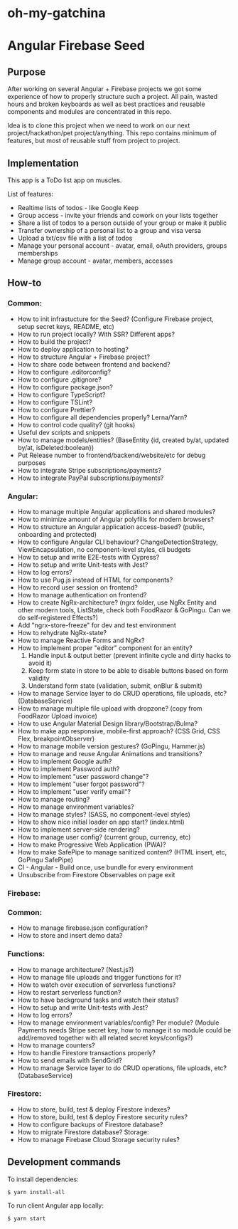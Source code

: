 # oh-my-gatchina

# Angular Firebase Seed

## Purpose

After working on several Angular + Firebase projects we got some experience of how to properly structure such a project. All pain, wasted hours and broken keyboards as well as best practices and reusable components and modules are concentrated in this repo.

Idea is to clone this project when we need to work on our next project/hackathon/pet project/anything. This repo contains minimum of features, but most of reusable stuff from project to project.

## Implementation

This app is a ToDo list app on muscles.

List of features:
* Realtime lists of todos - like Google Keep
* Group access - invite your friends and cowork on your lists together
* Share a list of todos to a person outside of your group or make it public
* Transfer ownership of a personal list to a group and visa versa
* Upload a txt/csv file with a list of todos
* Manage your personal account - avatar, email, oAuth providers, groups memberships
* Manage group account - avatar, members, accesses

## How-to

### Common:
* How to init infrastucture for the Seed? (Configure Firebase project, setup secret keys, README, etc)
* How to run project locally? With SSR? Different apps?
* How to build the project?
* How to deploy application to hosting?
* How to structure Angular + Firebase project?
* How to share code between frontend and backend?
* How to configure .editorconfig?
* How to configure .gitignore?
* How to configure package.json?
* How to configure TypeScript?
* How to configure TSLint?
* How to configure Prettier?
* How to configure all dependencies properly? Lerna/Yarn?
* How to control code quality? (git hooks)
* Useful dev scripts and snippets
* How to manage models/entities? (BaseEntity {id, created by/at, updated by/at, isDeleted:boolean})
* Put Release number to frontend/backend/website/etc for debug purposes
* How to integrate Stripe subscriptions/payments?
* How to integrate PayPal subscriptions/payments?

### Angular:
* How to manage multiple Angular applications and shared modules?
* How to minimize amount of Angular polyfills for modern browsers?
* How to structure an Angular application access-based? (public, onboarding and protected)
* How to configure Angular CLI behaviour? ChangeDetectionStrategy, ViewEncapsulation, no component-level styles, cli budgets
* How to setup and write E2E-tests with Cypress?
* How to setup and write Unit-tests with Jest?
* How to log errors?
* How to use Pug.js instead of HTML for components?
* How to record user session on frontend?
* How to manage authentication on frontend?
* How to create NgRx-architecture? (ngrx folder, use NgRx Entity and other modern tools, ListState<T>, check both FoodRazor & GoPingu. Can we do self-registered Effects?)
* Add "ngrx-store-freeze" for dev and test environment
* How to rehydrate NgRx-state?
* How to manage Reactive Forms and NgRx?
* How to implement proper "editor" component for an entity?
	1. Handle input & output better (prevent infinite cycle and dirty hacks to avoid it)
	2. Keep form state in store to be able to disable buttons based on form validity
	3. Understand form state (validation, submit, onBlur & submit)
* How to manage Service layer to do CRUD operations, file uploads, etc? (DatabaseService)
* How to manage multiple file upload with dropzone? (copy from FoodRazor Upload invoice)
* How to use Angular Material Design library/Bootstrap/Bulma?
* How to make app responsive, mobile-first approach? (CSS Grid, CSS Flex, breakpointObserver)
* How to manage mobile version gestures? (GoPingu, Hammer.js)
* How to manage and reuse Angular Animations and transitions?
* How to implement Google auth?
* How to implement Password auth?
* How to implement "user password change"?
* How to implement "user forgot password"?
* How to implement "user verify email"?
* How to manage routing?
* How to manage environment variables?
* How to manage styles? (SASS, no component-level styles)
* How to show nice initial loader on app start? (index.html)
* How to implement server-side rendering?
* How to manage user config? (current group, currency, etc) 
* How to make Progressive Web Application (PWA)?
* How to make SafePipe to manage sanitized content? (HTML insert, etc, GoPingu SafePipe)
* CI - Angular - Build once, use bundle for every environment
* Unsubscribe from Firestore Observables on page exit

### Firebase:

### Common:
* How to manage firebase.json configuration?
* How to store and insert demo data?

### Functions:
* How to manage architecture? (Nest.js?)
* How to manage file uploads and trigger functions for it?
* How to watch over execution of serverless functions?
* How to restart serverless function?
* How to have background tasks and watch their status?
* How to setup and write Unit-tests with Jest?
* How to log errors?
* How to manage environment variables/config? Per module? (Module Payments needs Stripe secret key, how to manage it so module could be add/removed together with all related secret keys/configs?)
* How to manage counters?
* How to handle Firestore transactions properly?
* How to send emails with SendGrid?
* How to manage Service layer to do CRUD operations, file uploads, etc? (DatabaseService)

### Firestore:
* How to store, build, test & deploy Firestore indexes?
* How to store, build, test & deploy Firestore security rules?
* How to configure backups of Firestore database?
* How to migrate Firestore database?
Storage:
* How to manage Firebase Cloud Storage security rules?
 

## Development commands

To install dependencies:
```
$ yarn install-all
```

To run client Angular app locally:
```
$ yarn start
```
